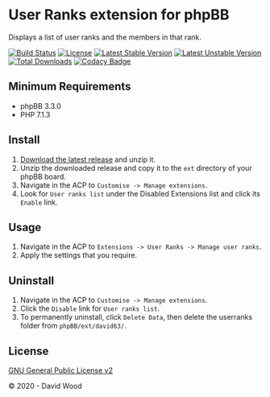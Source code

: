 # User Ranks extension for phpBB

Displays a list of user ranks and the members in that rank.

[![Build Status](https://travis-ci.com/david63/userranks.svg?branch=master)](https://travis-ci.com/david63/userranks)
[![License](https://poser.pugx.org/david63/userranks/license)](https://packagist.org/packages/david63/userranks)
[![Latest Stable Version](https://poser.pugx.org/david63/userranks/v/stable)](https://packagist.org/packages/david63/userranks)
[![Latest Unstable Version](https://poser.pugx.org/david63/userranks/v/unstable)](https://packagist.org/packages/david63/userranks)
[![Total Downloads](https://poser.pugx.org/david63/userranks/downloads)](https://packagist.org/packages/david63/userranks)
[![Codacy Badge](https://api.codacy.com/project/badge/Grade/7fb993a4e735474491a805b0be560e89)](https://www.codacy.com/manual/david63/userranks?utm_source=github.com&amp;utm_medium=referral&amp;utm_content=david63/userranks&amp;utm_campaign=Badge_Grade)

## Minimum Requirements
* phpBB 3.3.0
* PHP 7.1.3

## Install
1. [Download the latest release](https://github.com/david63/userranks/archive/3.2.zip) and unzip it.
2. Unzip the downloaded release and copy it to the `ext` directory of your phpBB board.
3. Navigate in the ACP to `Customise -> Manage extensions`.
4. Look for `User ranks list` under the Disabled Extensions list and click its `Enable` link.

## Usage
1. Navigate in the ACP to `Extensions -> User Ranks -> Manage user ranks`.
2. Apply the settings that you require.

## Uninstall
1. Navigate in the ACP to `Customise -> Manage extensions`.
2. Click the `Disable` link for `User ranks list`.
3. To permanently uninstall, click `Delete Data`, then delete the userranks folder from `phpBB/ext/david63/`.

## License
[GNU General Public License v2](http://opensource.org/licenses/GPL-2.0)

© 2020 - David Wood